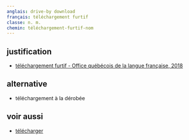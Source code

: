 ```yaml
---
anglais: drive-by download
français: téléchargement furtif
classe: n. m.
chemin: téléchargement-furtif-nom
---
```

## justification

- [téléchargement furtif - Office québécois de la langue française, 2018](https://vitrinelinguistique.oqlf.gouv.qc.ca/fiche-gdt/fiche/26505351/telechargement-furtif)

## alternative

- téléchargement à la dérobée

## voir aussi

- [télécharger](télécharger-verbe.html)
